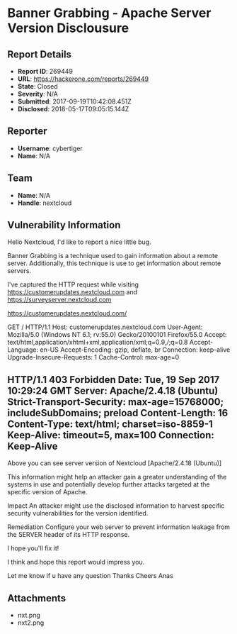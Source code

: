 # Banner Grabbing - Apache Server Version Disclousure

## Report Details
- **Report ID**: 269449
- **URL**: https://hackerone.com/reports/269449
- **State**: Closed
- **Severity**: N/A
- **Submitted**: 2017-09-19T10:42:08.451Z
- **Disclosed**: 2018-05-17T09:05:15.144Z

## Reporter
- **Username**: cybertiger
- **Name**: N/A

## Team
- **Name**: N/A
- **Handle**: nextcloud

## Vulnerability Information
Hello Nextcloud, I'd like to report a nice little bug.

Banner Grabbing is a technique used to gain information about a remote server. Additionally, this  technique is use  to get information about remote servers. 

I've captured the HTTP request while visiting https://customerupdates.nextcloud.com and https://surveyserver.nextcloud.com

https://customerupdates.nextcloud.com/

GET / HTTP/1.1
Host: customerupdates.nextcloud.com
User-Agent: Mozilla/5.0 (Windows NT 6.1; rv:55.0) Gecko/20100101 Firefox/55.0
Accept: text/html,application/xhtml+xml,application/xml;q=0.9,*/*;q=0.8
Accept-Language: en-US
Accept-Encoding: gzip, deflate, br
Connection: keep-alive
Upgrade-Insecure-Requests: 1
Cache-Control: max-age=0

HTTP/1.1 403 Forbidden
Date: Tue, 19 Sep 2017 10:29:24 GMT
Server: Apache/2.4.18 (Ubuntu)
Strict-Transport-Security: max-age=15768000; includeSubDomains; preload
Content-Length: 16
Content-Type: text/html; charset=iso-8859-1
Keep-Alive: timeout=5, max=100
Connection: Keep-Alive
----------------------------------------------------------

Above you can see server version of Nextcloud [Apache/2.4.18 (Ubuntu)]


This information might help an attacker gain a greater understanding of the systems in use and potentially develop further attacks targeted at the specific version of Apache.

Impact
An attacker might use the disclosed information to harvest specific security vulnerabilities for the version identified.

Remediation
Configure your web server to prevent information leakage from the SERVER header of its HTTP response.

I hope you'll fix it!

I think and hope this report would impress you.

Let me know if u have any question
Thanks
Cheers
Anas

## Attachments
- nxt.png
- nxt2.png
